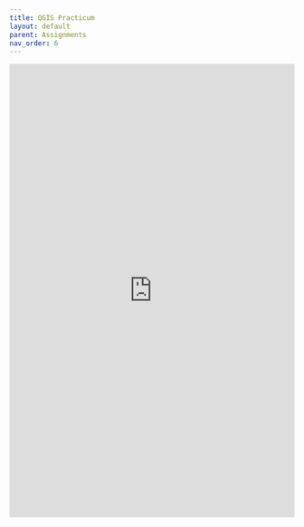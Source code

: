 ```yaml
---
title: QGIS Practicum
layout: default
parent: Assignments
nav_order: 6
---
```

<iframe 
    src="https://docs.google.com/document/d/e/2PACX-1vT0YvuQN2LtplpfPwxjAgY-SMdsxATRxpWFYiQCO18nbJ5EwvZeM__9gLh77Dc47ZbaMl2dFOpNHG9x/pub?embedded=true" 
    width="100%" 
    height="800px" 
    frameborder="0" 
    allowfullscreen>
</iframe>
